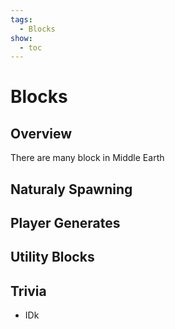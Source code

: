 ```yaml
---
tags:
  - Blocks
show:
  - toc
---
```


# Blocks

## Overview

There are many block in Middle Earth

## Naturaly Spawning


## Player Generates


## Utility Blocks


## Trivia

- IDk
